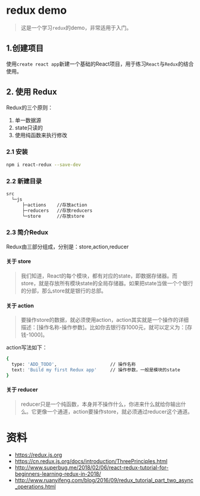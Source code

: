 # redux demo

> 这是一个学习`redux`的demo，非常适用于入门。

## 1.创建项目

使用`create react app`新建一个基础的React项目，用于练习`React`与`Redux`的结合使用。

## 2. 使用 Redux

Redux的三个原则：

1. 单一数据源
2. state只读的
3. 使用纯函数来执行修改

### 2.1 安装

```bash
npm i react-redux --save-dev
```

### 2.2 新建目录

```bash
src
  └─js
      ├─actions    //存放action
      ├─reducers   //存放reducers
      └─store      //存放store
```

### 2.3 简介Redux

Redux由三部分组成，分别是：store,action,reducer

#### 关于 store

> 我们知道，React的每个模块，都有对应的state，即数据存储器。而store，就是存放所有模块state的全局存储器。如果把state当做一个个银行的分部，那么store就是银行的总部。

#### 关于 action

> 要操作store的数据，就必须使用action，action其实就是一个操作的详细描述：[操作名称-操作参数]。比如你去银行存1000元，就可以定义为：[存钱-1000]。

action写法如下：

```bash
{
  type: 'ADD_TODO',                    // 操作名称
  text: 'Build my first Redux app'     // 操作参数，一般是模块的state
}
```

#### 关于 reducer

> reducer只是一个纯函数，本身并不操作什么，你进来什么就给你输出什么。它更像一个通道，action要操作store，就必须通过reducer这个通道。




# 资料

- https://redux.js.org
- https://cn.redux.js.org/docs/introduction/ThreePrinciples.html
- http://www.superbug.me/2018/02/06/react-redux-tutorial-for-beginners-learning-redux-in-2018/
- http://www.ruanyifeng.com/blog/2016/09/redux_tutorial_part_two_async_operations.html

